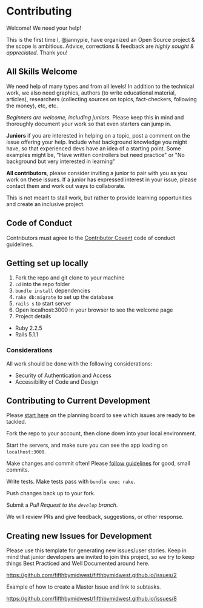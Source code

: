 # Contributing

Welcome! We need your help!

This is the first time I, @jannypie, have organized an Open Source project & the scope is ambitious. Advice, corrections & feedback are *highly sought & appreciated.* Thank you!

## All Skills Welcome

We need help of many types and from all levels! In addition to the technical work, we also need graphics, authors (to write educational material, articles), researchers (collecting sources on topics, fact-checkers, following the money), etc, etc.

*Beginners are welcome, including juniors.* Please keep this in mind and thoroughly document your work so that even starters can jump in.

**Juniors** if you are interested in helping on a topic, post a comment on the issue offering your help. Include what background knowledge you might have, so that experienced devs have an idea of a starting point. Some examples might be, "Have written controllers but need practice" or "No background but very interested in learning"

**All contributors**, please consider inviting a junior to pair with you as you work on these issues. If a junior has expressed interest in your issue, please contact them and work out ways to collaborate.

This is not meant to stall work, but rather to provide learning opportunities and create an inclusive project.

## Code of Conduct

Contributors must agree to the [Contributor Covent](http://contributor-covenant.org/) code of conduct guidelines.

## Getting set up locally

1. Fork the repo and git clone to your machine
1. `cd` into the repo folder
1. `bundle install` dependencies
1. `rake db:migrate` to set up the database
1. `rails s` to start server
1. Open localhost:3000 in your browser to see the welcome page
1. Project details
  - Ruby 2.2.5
  - Rails 5.1.1

### Considerations

All work should be done with the following considerations:

- Security of Authentication and Access
- Accessibility of Code and Design

## Contributing to Current Development

Please [start here](https://github.com/fifthbymidwest/fifthbymidwest.github.io/projects/1) on the planning board to see which issues are ready to be tackled.

Fork the repo to your account, then clone down into your local environment.

Start the servers, and make sure you can see the app loading on `localhost:3000`.

Make changes and commit often! Please [follow guidelines](https://github.com/erlang/otp/wiki/Writing-good-commit-messages) for good, small commits.

Write tests. Make tests pass with `bundle exec rake`.

Push changes back up to your fork.

Submit a *Pull Request to the `develop` branch*.

We will review PRs and give feedback, suggestions, or other response.

## Creating new Issues for Development

Please use this template for generating new issues/user stories. Keep in mind that junior developers are invited to join this project, so we try to keep things Best Practiced and Well Documented around here.

https://github.com/fifthbymidwest/fifthbymidwest.github.io/issues/2

Example of how to create a Master Issue and link to subtasks.

https://github.com/fifthbymidwest/fifthbymidwest.github.io/issues/8
